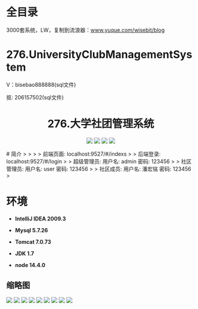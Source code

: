 # 全目录

3000套系统，LW，复制到流浪器：www.yuque.com/wisebit/blog

# 276.UniversityClubManagementSystem

<p>V：bisebao888888(sql文件)</p>
<p>抠: 206157502(sql文件)</p>

<p><h1 align="center">276.大学社团管理系统</h1></p>


<p align="center">
	<img src="https://img.shields.io/badge/jdk-1.7-orange.svg"/>
    <img src="https://img.shields.io/badge/springboot-3.x-lightgrey.svg"/>
    <img src="https://img.shields.io/badge/vue-3.x-blue.svg"/>
    <img src="https://img.shields.io/badge/mybatis-5.x-yellow.svg"/>
</p>
# 简介
>
> 
> 
> 前端页面: localhost:9527/#/indexs
>
> 后端登录: localhost:9527/#/login
>
> 超级管理员: 用户名: admin  密码: 123456
> 
> 社区管理员: 用户名: user  密码: 123456
> 
> 社区成员: 用户名: 潘宏铭  密码: 123456
>



# 环境

- <b>IntelliJ IDEA 2009.3</b>

- <b>Mysql 5.7.26</b>

- <b>Tomcat 7.0.73</b>

- <b>JDK 1.7</b>

- <b>node 14.4.0</b>




## 缩略图

![](https://bitwise.oss-cn-heyuan.aliyuncs.com/2024/9/10/b07e9e73-e3f5-4b3e-ad9b-564716e825b0.png)
![](https://bitwise.oss-cn-heyuan.aliyuncs.com/2024/9/10/1ad2ba1f-53b0-4411-a5d7-bf4d4bc2a638.png)
![](https://bitwise.oss-cn-heyuan.aliyuncs.com/2024/9/10/467f0427-b78d-4975-baf5-e90a02ae47d7.png)
![](https://bitwise.oss-cn-heyuan.aliyuncs.com/2024/9/10/eb7da02b-07fa-4a6f-aa7b-0e8d5e83ddb0.png)
![](https://bitwise.oss-cn-heyuan.aliyuncs.com/2024/9/10/4913a072-51be-4189-8752-dd8ab1264efa.png)
![](https://bitwise.oss-cn-heyuan.aliyuncs.com/2024/9/10/af74dc9e-4ad6-4366-8e9b-0095eb05fd28.png)
![](https://bitwise.oss-cn-heyuan.aliyuncs.com/2024/9/10/c6772201-2799-427b-8e12-23bbdbdefcce.png)
![](https://bitwise.oss-cn-heyuan.aliyuncs.com/2024/9/10/f5586461-9611-42b1-8309-28b95800e49c.png)
![](https://bitwise.oss-cn-heyuan.aliyuncs.com/2024/9/10/938c262a-1b11-4e9b-ab0f-3c1c8e149b8b.png)





